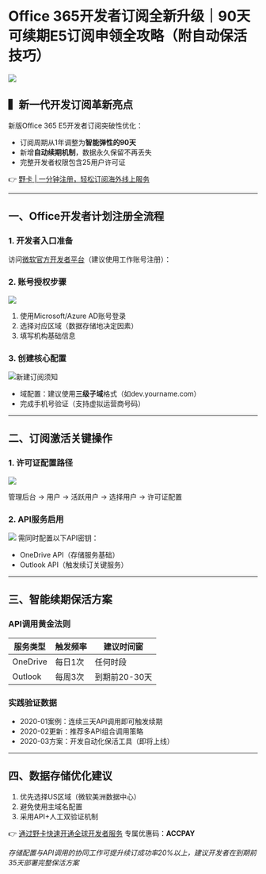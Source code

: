 # Office 365开发者订阅全新升级｜90天可续期E5订阅申领全攻略（附自动保活技巧）

![](https://bbtdd.com/wp-content/uploads/img/4334900541719.webp)

## ▍新一代开发订阅革新亮点
新版Office 365 E5开发者订阅突破性优化：
- 订阅周期从1年调整为**智能弹性的90天**
- 新增**自动续期机制**，数据永久保留不再丢失
- 完整开发者权限包含25用户许可证

👉 [野卡 | 一分钟注册，轻松订阅海外线上服务](https://bbtdd.com/yeka)

---

## 一、Office开发者计划注册全流程

### 1. 开发者入口准备
访问[微软官方开发者平台](https://docs.microsoft.com/zh-cn/office/developer-program/office-365-developer-program)（建议使用工作账号注册）：

### 2. 账号授权步骤
![](https://bbtdd.com/wp-content/uploads/img/961399826013720.webp)
1. 使用Microsoft/Azure AD账号登录
2. 选择对应区域（数据存储地决定因素）
3. 填写机构基础信息

### 3. 创建核心配置
![新建订阅须知](https://bbtdd.com/wp-content/uploads/img/43182677.webp)
- 域配置：建议使用**三级子域**格式（如dev.yourname.com）
- 完成手机号验证（支持虚拟运营商号码）

---

## 二、订阅激活关键操作
### 1. 许可证配置路径
![](https://bbtdd.com/wp-content/uploads/img/782107054550786.webp)

管理后台 → 用户 → 活跃用户 → 选择用户 → 许可证配置


### 2. API服务启用
![](https://bbtdd.com/wp-content/uploads/img/19287458366726.webp)
需同时配置以下API密钥：
- OneDrive API（存储服务基础）
- Outlook API（触发续订关键服务）

---

## 三、智能续期保活方案
### API调用黄金法则
| 服务类型 | 触发频率 | 建议时间窗 |
|---|---|---|
| OneDrive | 每日1次 | 任何时段 |
| Outlook | 每周3次 | 到期前20-30天 |

### 实践验证数据
- 2020-01案例：连续三天API调用即可触发续期
- 2020-02更新：推荐多API组合调用策略
- 2020-03方案：开发自动化保活工具（即将上线）

---

## 四、数据存储优化建议
1. 优先选择US区域（微软美洲数据中心）
2. 避免使用主域名配置
3. 采用API+人工双验证机制

👉 [通过野卡快速开通全球开发者服务](https://bbtdd.com/yeka) 专属优惠码：**ACCPAY**

*存储配置与API调用的协同工作可提升续订成功率20%以上，建议开发者在到期前35天部署完整保活方案*